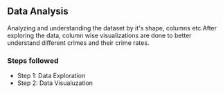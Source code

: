 ## **Data Analysis**

Analyzing and understanding the dataset by it's shape, columns etc.After exploring the data, column wise visualizations are done to better understand different crimes and their crime rates.

### **Steps followed**

- Step 1: Data Exploration
- Step 2: Data Visualuzation

